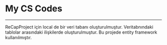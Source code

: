 # My CS Codes 
<hr />

ReCapProject için local de bir veri tabanı oluşturulmuştur. Veritabnındaki tablolar arasındaki ilişkilerde oluşturulmuştur. Bu projede entity framework kullanılmıştır.
